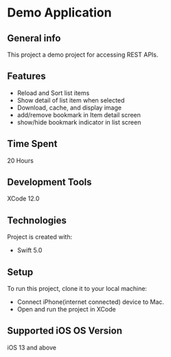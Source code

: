 # Demo Application

## General info
This project a demo project for accessing REST APIs.

## Features
* Reload and Sort list items
* Show detail of list item when selected
* Download, cache, and display image
* add/remove bookmark in Item detail screen
* show/hide bookmark indicator in list screen

## Time Spent
20 Hours

## Development Tools
XCode 12.0

## Technologies
Project is created with:
* Swift 5.0

## Setup
To run this project, clone it to your local machine:
* Connect iPhone(internet connected) device to Mac.
* Open and run the project in XCode

## Supported iOS OS Version
iOS 13 and above
